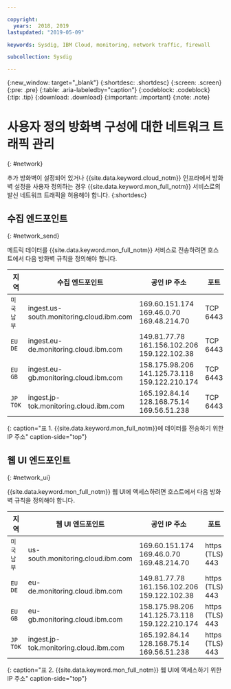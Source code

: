 ```yaml
---

copyright:
  years:  2018, 2019
lastupdated: "2019-05-09"

keywords: Sysdig, IBM Cloud, monitoring, network traffic, firewall

subcollection: Sysdig

---
```


{:new_window: target="_blank"}
{:shortdesc: .shortdesc}
{:screen: .screen}
{:pre: .pre}
{:table: .aria-labeledby="caption"}
{:codeblock: .codeblock}
{:tip: .tip}
{:download: .download}
{:important: .important}
{:note: .note}

 
# 사용자 정의 방화벽 구성에 대한 네트워크 트래픽 관리
{: #network}

추가 방화벽이 설정되어 있거나 {{site.data.keyword.cloud_notm}} 인프라에서 방화벽 설정을 사용자 정의하는 경우 {{site.data.keyword.mon_full_notm}} 서비스로의 발신 네트워크 트래픽을 허용해야 합니다.
{:shortdesc}


## 수집 엔드포인트
{: #network_send}

메트릭 데이터를 {{site.data.keyword.mon_full_notm}} 서비스로 전송하려면 호스트에서 다음 방화벽 규칙을 정의해야 합니다.

| 지역      | 수집 엔드포인트                                | 공인 IP 주소                                     | 포트    |
|-------------|---------------------------------------------------|---------------------------------------------------------|----------|
| `미국 남부`  | ingest.us-south.monitoring.cloud.ibm.com          | 169.60.151.174 </br>169.46.0.70 </br>169.48.214.70      | TCP 6443 | 
| `EU DE`     | ingest.eu-de.monitoring.cloud.ibm.com             | 149.81.77.78 </br>161.156.102.206 </br>159.122.102.38   | TCP 6443 | 
| `EU GB`     | ingest.eu-gb.monitoring.cloud.ibm.com             | 158.175.98.206 </br>141.125.73.118 </br>159.122.210.174 | TCP 6443 | 
| `JP TOK`    | ingest.jp-tok.monitoring.cloud.ibm.com            | 165.192.84.14 </br>128.168.75.14 </br>169.56.51.238     | TCP 6443 | 
{: caption="표 1. {{site.data.keyword.mon_full_notm}}에 데이터를 전송하기 위한 IP 주소" caption-side="top"}


## 웹 UI 엔드포인트
{: #network_ui}

{{site.data.keyword.mon_full_notm}} 웹 UI에 액세스하려면 호스트에서 다음 방화벽 규칙을 정의해야 합니다.

| 지역      | 웹 UI 엔드포인트                                   | 공인 IP 주소                                       | 포트   |
|-------------|---------------------------------------------------|-----------------------------------------------------------|---------|
| `미국 남부`  | us-south.monitoring.cloud.ibm.com                 | 169.60.151.174 </br>169.46.0.70 </br>169.48.214.70        | https (TLS) 443 | 
| `EU DE`     | eu-de.monitoring.cloud.ibm.com                    | 149.81.77.78 </br>161.156.102.206 </br>159.122.102.38     | https (TLS) 443 | 
| `EU GB`     | eu-gb.monitoring.cloud.ibm.com                    | 158.175.98.206 </br>141.125.73.118 </br>159.122.210.174   | https (TLS) 443 | 
| `JP TOK`    | ingest.jp-tok.monitoring.cloud.ibm.com            | 165.192.84.14 </br>128.168.75.14 </br>169.56.51.238       | https (TLS) 443 |
{: caption="표 2. {{site.data.keyword.mon_full_notm}} 웹 UI에 액세스하기 위한 IP 주소" caption-side="top"}


